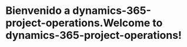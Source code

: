# <a name="welcome-to-dynamics-365-project-operations"></a><span data-ttu-id="5277f-101">Bienvenido a dynamics-365-project-operations.</span><span class="sxs-lookup"><span data-stu-id="5277f-101">Welcome to dynamics-365-project-operations!</span></span>